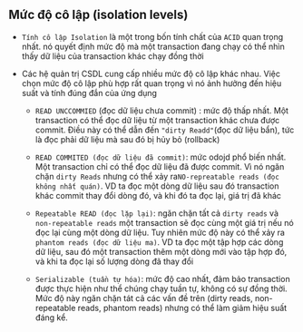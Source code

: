 ## Mức độ cô lập (isolation levels)

- `Tính cô lập Isolation` là một trong bốn tính chất của `ACID` quan trọng nhất. nó quyết định mức độ mà một transaction đang chạy có thể nhìn thấy dữ liệu của transaction khác chạy đồng thời

- Các hệ quản trị CSDL cung cấp nhiều mức độ cô lập khác nhau. Việc chọn mức độ cô lập phù hợp rất quan trọng vì nó ảnh hưởng đến hiệu suất và tính đúng đắn của ứng dụng

    -  `READ UNCCOMMIED` (đọc dữ liệu chưa commit) : mức độ thấp nhất. Một transaction có thể đọc dữ liệu từ một transaction khác chưa được commit. Điều này có thể dẫn đến `"dirty Readd"`(đọc dữ liệu bẩn), tức là đọc phải dữ liệu mà sau đó bị hủy bỏ (rollback)

    - `READ COMMITED (đọc dữ liệu đã commit)`: mức odojd phổ biến nhất. Một transaction chỉ có thể đọc dữ liệu đã được commit. Vì nó ngăn chặn `dirty Reads` nhưng có thể xảy ra`NO-repreatable reads (đọc không nhất quán)`. VD ta đọc một dòng dữ liệu sau đó transaction khác commit thay đổi dòng đó, và khi đó ta đọc lại, giá trị đã khác

    - `Repeatable READ (đọc lặp lại)`: ngăn chặn tất cả `dirty reads` và `non-repeatable reads` một transaction sẽ đọc cùng một giá trị nếu nó đọc lại cùng một dòng dữ liệu. Tuy nhiên mức độ này có thể xảy ra `phantom reads (đọc dữ liệu ma)`. VD ta đọc một tập hợp các dòng dữ liệu, sau đó một transaction thêm một dòng mới vào tập hợp đó, và khi ta đọc lại số lượng dòng đã thay đổi

    - `Serializable (tuần tự hóa)`: mức độ cao nhất, đảm bảo transaction được thực hiện như thể chúng chạy tuần tự, không có sự đồng thời. Mức độ này ngăn chặn tát cả các vấn đề trên (dirty reads, non-repeatable reads, phantom reads) nhưng có thể làm giảm hiệu suất đáng kể.